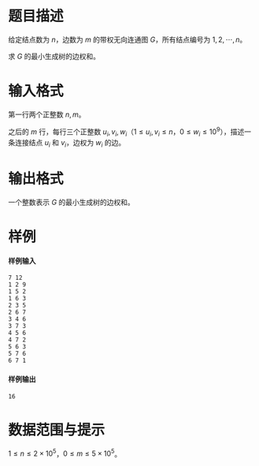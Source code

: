 
# 题目描述

给定结点数为 $n$，边数为 $m$ 的带权无向连通图 $G$，所有结点编号为 $1,2,\cdots,n$。

求 $G$ 的最小生成树的边权和。

# 输入格式

第一行两个正整数 $n,m$。

之后的 $m$ 行，每行三个正整数 $u_i,v_i,w_i$（$1\le u_i,v_i\le n$，$0\le w_i\le 10^9$），描述一条连接结点 $u_i$ 和 $v_i$，边权为 $w_i$ 的边。

# 输出格式

一个整数表示 $G$ 的最小生成树的边权和。

# 样例

#### 样例输入
```plain
7 12
1 2 9
1 5 2
1 6 3
2 3 5
2 6 7
3 4 6
3 7 3
4 5 6
4 7 2
5 6 3
5 7 6
6 7 1
```

#### 样例输出
```plain
16
```

# 数据范围与提示

$1\le n\le 2\times 10^5$，$0\le m\le 5\times 10^5$。

